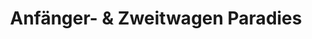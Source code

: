 ---
title: "Anfänger- & Zweitwagen Paradies"
url: /leipzig/anfaenger-und-zweitwagen-paradies/
shop: Autohaus
---